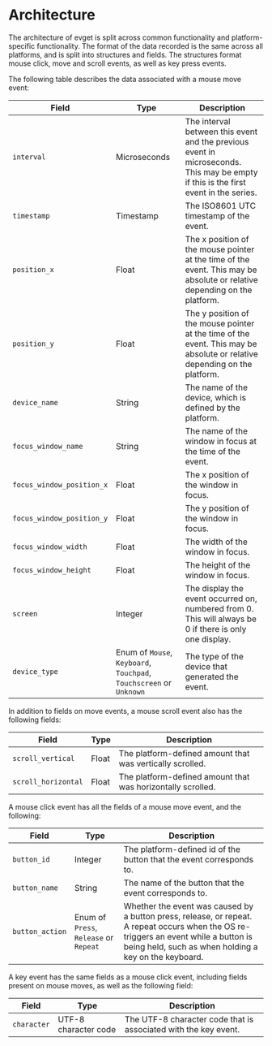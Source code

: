 # Architecture 

The architecture of evget is split across common functionality and platform-specific functionality. The format of the
data recorded is the same across all platforms, and is split into structures and fields. The structures format mouse
click, move and scroll events, as well as key press events.

The following table describes the data associated with a mouse move event:

| Field                     | Type                                                                | Description                                                                                                                         |
|---------------------------|---------------------------------------------------------------------|-------------------------------------------------------------------------------------------------------------------------------------|
| `interval`                | Microseconds                                                        | The interval between this event and the previous event in microseconds. This may be empty if this is the first event in the series. |
| `timestamp`               | Timestamp                                                           | The ISO8601 UTC timestamp of the event.                                                                                             |
| `position_x`              | Float                                                               | The x position of the mouse pointer at the time of the event. This may be absolute or relative depending on the platform.           |
| `position_y`              | Float                                                               | The y position of the mouse pointer at the time of the event. This may be absolute or relative depending on the platform.           |
| `device_name`             | String                                                              | The name of the device, which is defined by the platform.                                                                           |
| `focus_window_name`       | String                                                              | The name of the window in focus at the time of the event.                                                                           |
| `focus_window_position_x` | Float                                                               | The x position of the window in focus.                                                                                              |
| `focus_window_position_y` | Float                                                               | The y position of the window in focus.                                                                                              |
| `focus_window_width`      | Float                                                               | The width of the window in focus.                                                                                                   |
| `focus_window_height`     | Float                                                               | The height of the window in focus.                                                                                                  |
| `screen`                  | Integer                                                             | The display the event occurred on, numbered from 0. This will always be 0 if there is only one display.                             |
| `device_type`             | Enum of `Mouse`, `Keyboard`, `Touchpad`, `Touchscreen` or `Unknown` | The type of the device that generated the event.                                                                                    |

In addition to fields on move events, a mouse scroll event also has the following fields:

| Field               | Type  | Description                                                 |
|---------------------|-------|-------------------------------------------------------------|
| `scroll_vertical`   | Float | The platform-defined amount that was vertically scrolled.   |
| `scroll_horizontal` | Float | The platform-defined amount that was horizontally scrolled. |

A mouse click event has all the fields of a mouse move event, and the following:

| Field           | Type                                   | Description                                                                                                                                                                                    |
|-----------------|----------------------------------------|------------------------------------------------------------------------------------------------------------------------------------------------------------------------------------------------|
| `button_id`     | Integer                                | The platform-defined id of the button that the event corresponds to.                                                                                                                           |
| `button_name`   | String                                 | The name of the button that the event corresponds to.                                                                                                                                          |
| `button_action` | Enum of `Press`, `Release` or `Repeat` | Whether the event was caused by a button press, release, or repeat. A repeat occurs when the OS re-triggers an event while a button is being held, such as when holding a key on the keyboard. |

A key event has the same fields as a mouse click event, including fields present on mouse moves, as well as the following field:

| Field       | Type                 | Description                                                     |
|-------------|----------------------|-----------------------------------------------------------------|
| `character` | UTF-8 character code | The UTF-8 character code that is associated with the key event. |


